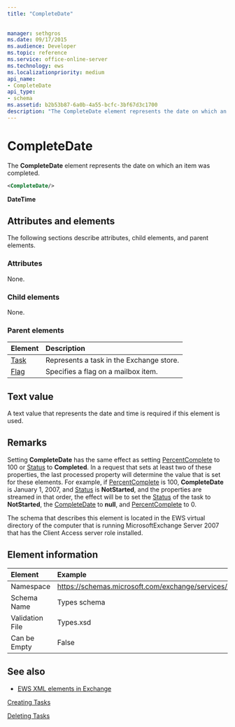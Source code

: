 ```yaml
---
title: "CompleteDate"
 
 
manager: sethgros
ms.date: 09/17/2015
ms.audience: Developer
ms.topic: reference
ms.service: office-online-server
ms.technology: ews
ms.localizationpriority: medium
api_name:
- CompleteDate
api_type:
- schema
ms.assetid: b2b53b87-6a0b-4a55-bcfc-3bf67d3c1700
description: "The CompleteDate element represents the date on which an item was completed."
---
```


# CompleteDate

The **CompleteDate** element represents the date on which an item was completed. 
  
```xml
<CompleteDate/>
```

 **DateTime**
## Attributes and elements

The following sections describe attributes, child elements, and parent elements.
  
### Attributes

None.
  
### Child elements

None.
  
### Parent elements

|**Element**|**Description**|
|:-----|:-----|
|[Task](task.md) <br/> |Represents a task in the Exchange store.  <br/> |
|[Flag](flag.md) <br/> |Specifies a flag on a mailbox item.  <br/> |
   
## Text value

A text value that represents the date and time is required if this element is used.
  
## Remarks

Setting **CompleteDate** has the same effect as setting [PercentComplete](percentcomplete.md) to 100 or [Status](status.md) to **Completed**. In a request that sets at least two of these properties, the last processed property will determine the value that is set for these elements. For example, if [PercentComplete](percentcomplete.md) is 100, **CompleteDate** is January 1, 2007, and [Status](status.md) is **NotStarted**, and the properties are streamed in that order, the effect will be to set the [Status](status.md) of the task to **NotStarted**, the [CompleteDate](completedate.md) to **null**, and [PercentComplete](percentcomplete.md) to 0. 
  
The schema that describes this element is located in the EWS virtual directory of the computer that is running MicrosoftExchange Server 2007 that has the Client Access server role installed.
  
## Element information

| Element | Example |
|:-----|:-----|
|Namespace  <br/> |https://schemas.microsoft.com/exchange/services/2006/types  <br/> |
|Schema Name  <br/> |Types schema  <br/> |
|Validation File  <br/> |Types.xsd  <br/> |
|Can be Empty  <br/> |False  <br/> |
   
## See also



- [EWS XML elements in Exchange](ews-xml-elements-in-exchange.md)


[Creating Tasks](https://msdn.microsoft.com/library/0ef97334-e8a0-4f67-a23a-dd9e2bbad49f%28Office.15%29.aspx)
  
[Deleting Tasks](https://msdn.microsoft.com/library/a3d7e25f-8a35-4901-b1d9-d31f418ab340%28Office.15%29.aspx)

